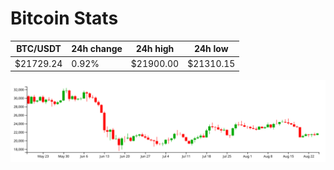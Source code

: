 # Bitcoin Stats

BTC/USDT|24h change|24h high|24h low|
|---|---|---|---|
|$21729.24|0.92%|$21900.00|$21310.15|

<img src="./chart.svg">
